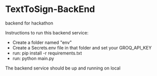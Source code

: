 # TextToSign-BackEnd
backend for hackathon

Instructions to run this backend service:
- Create a folder named "env" 
- Create a Secrets.env file in that folder and set your GROQ_API_KEY
- run: pip install -r requirements.txt
- run: python main.py

The backend service should be up and running on local
